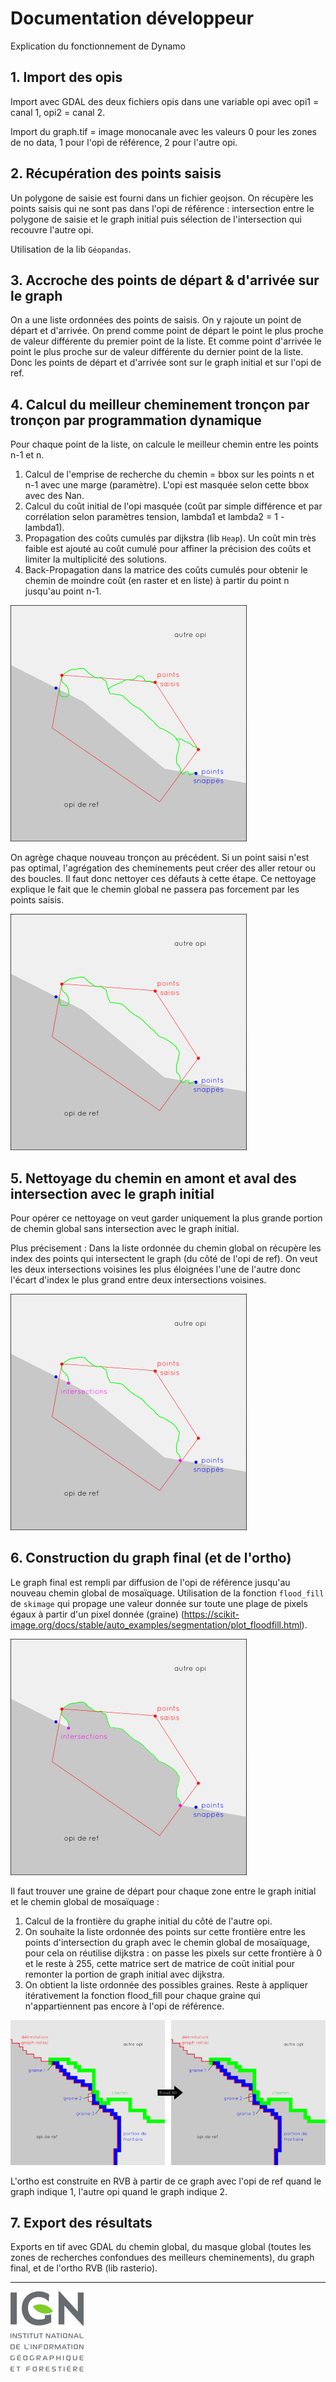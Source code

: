 # Documentation développeur

Explication du fonctionnement de Dynamo

## 1. Import des opis

Import avec GDAL des deux fichiers opis dans une variable opi avec opi1 = canal 1, opi2 = canal 2.

Import du graph.tif = image monocanale avec les valeurs 0 pour les zones de no data, 1 pour l'opi de référence, 2 pour l'autre opi.

## 2. Récupération des points saisis

Un polygone de saisie est fourni dans un fichier geojson.
On récupère les points saisis qui ne sont pas dans l'opi de référence : intersection entre le polygone de saisie et le graph initial puis sélection de l'intersection qui recouvre l'autre opi.

Utilisation de la lib `Géopandas`.

## 3. Accroche des points de départ & d'arrivée sur le graph

On a une liste ordonnées des points de saisis. On y rajoute un point de départ et d'arrivée.
On prend comme point de départ le point le plus proche de valeur différente du premier point de la liste.
Et comme point d'arrivée le point le plus proche sur de valeur différente du dernier point de la liste.
Donc les points de départ et d'arrivée sont sur le graph initial et sur l'opi de ref.

## 4. Calcul du meilleur cheminement tronçon par tronçon par programmation dynamique

Pour chaque point de la liste, on calcule le meilleur chemin entre les points n-1 et n.

  1. Calcul de l'emprise de recherche du chemin = bbox sur les points n et n-1 avec une marge (paramètre).
  L'opi est masquée selon cette bbox avec des Nan.
  2. Calcul du coût initial de l'opi masquée (coût par simple différence et par corrélation selon paramètres tension, lambda1 et lambda2 = 1 - lambda1).
  3. Propagation des coûts cumulés par dijkstra (lib `Heap`). Un coût min très faible est ajouté au coût cumulé pour affiner la précision des coûts et limiter la multiplicité des solutions.
  4. Back-Propagation dans la matrice des coûts cumulés pour obtenir le chemin de moindre coût (en raster et en liste) à partir du point n jusqu'au point n-1.

![cheminement global sans nettoyage](images/before_clean.png)

On agrège chaque nouveau tronçon au précédent. Si un point saisi n'est pas optimal, l'agrégation des cheminements peut créer des aller retour ou des boucles. Il faut donc nettoyer ces défauts à cette étape. Ce nettoyage explique le fait que le chemin global ne passera pas forcement par les points saisis.

![cheminement global avec nettoyage](images/after_clean.png)

## 5. Nettoyage du chemin en amont et aval des intersection avec le graph initial

Pour opérer ce nettoyage on veut garder uniquement la plus grande portion de chemin global sans intersection avec le graph initial.

Plus précisement : Dans la liste ordonnée du chemin global on récupère les index des points qui intersectent le graph (du côté de l'opi de ref). On veut les deux intersections voisines les plus éloignées l'une de l'autre donc l'écart d'index le plus grand entre deux intersections voisines.

![intersection du cheminement global](images/intersection.png)

## 6. Construction du graph final (et de l'ortho)

Le graph final est rempli par diffusion de l'opi de référence jusqu'au nouveau chemin global de mosaïquage.
Utilisation de la fonction `flood_fill` de `skimage` qui propage une valeur donnée sur toute une plage de pixels égaux à partir d'un pixel donnée (graine) (https://scikit-image.org/docs/stable/auto_examples/segmentation/plot_floodfill.html).

![flood fill](images/flood_fill.png)

Il faut trouver une graine de départ pour chaque zone entre le graph initial et le chemin global de mosaïquage :
  1. Calcul de la frontière du graphe initial du côté de l'autre opi.
  2. On souhaite la liste ordonnée des points sur cette frontière entre les points d'intersection du graph avec le chemin global de mosaïquage, pour cela on réutilise dijkstra : on passe les pixels sur cette frontière à 0 et le reste à 255, cette matrice sert de matrice de coût initial pour remonter la portion de graph initial avec dijkstra.
  3. On obtient la liste ordonnée des possibles graines. Reste à appliquer itérativement la fonction flood_fill pour chaque graine qui n'appartiennent pas encore à l'opi de référence.

  ![explication graines](images/explication_graines.png)

L'ortho est construite en RVB à partir de ce graph avec l'opi de ref quand le graph indique 1, l'autre opi quand le graph indique 2.

## 7. Export des résultats

Exports en tif avec GDAL du chemin global, du masque global (toutes les zones de recherches confondues des meilleurs cheminements), du graph final, et de l'ortho RVB (lib rasterio).

***

[![IGN](images/IGN_logo.png)](IGN_logo)
